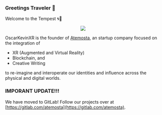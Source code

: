 ### Greetings Traveler 👋
Welcome to the Tempest 🌀💫

<p align="center">
  <img src="img/aincrad.gif">
</p>

OscarKevinXR is the founder of [Atemosta](https://atemosta.com), an startup company focused on the integration of 
* XR (Augmented and Virtual Reality)
* Blockchain, and
* Creative Writing 

to re-imagine and interoperate our identities and influence across the physical and digital worlds. 

### IMPORANT UPDATE!!!
We have moved to GitLab! Follow our projects over at [https://gitlab.com/atemosta](https://gitlab.com/atemosta).

<!--
**OscarKevinXR/OscarKevinXR** is a ✨ _special_ ✨ repository because its `README.md` (this file) appears on your GitHub profile.

Here are some ideas to get you started:

- 🔭 I’m currently working on ...
- 🌱 I’m currently learning ...
- 👯 I’m looking to collaborate on ...
- 🤔 I’m looking for help with ...
- 💬 Ask me about ...
- 📫 How to reach me: ...
- 😄 Pronouns: ...
- ⚡ Fun fact: ...
-->
